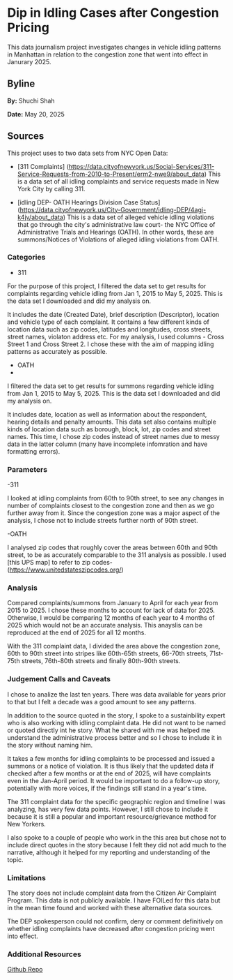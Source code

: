 # Dip in Idling Cases after Congestion Pricing

This data journalism project investigates changes in vehicle idling patterns in Manhattan in relation to the congestion zone that went into effect in Janurary 2025. 

## Byline 

**By:** Shuchi Shah

**Date:** May 20, 2025

## Sources

This project uses to two data sets from NYC Open Data:
- [311 Complaints] (https://data.cityofnewyork.us/Social-Services/311-Service-Requests-from-2010-to-Present/erm2-nwe9/about_data)
  This is a data set of all idling complaints and service requests made in New York City by calling 311.
  
- [idling DEP- OATH Hearings Division Case Status] (https://data.cityofnewyork.us/City-Government/idling-DEP/4agj-k4jv/about_data)
  This is a data set of alleged vehicle idling violations that go through the city's administrative law court- the NYC Office of Administrative    Trials and Hearings (OATH). In other words, these are summons/Notices of Violations of alleged idling violations from OATH.

### Categories  

- 311

For the purpose of this project, I filtered the data set to get results for complaints regarding vehicle idling from Jan 1, 2015 to May 5, 2025. This is the data set I downloaded and did my analysis on.

It includes the date (Created Date), brief description (Descriptor), location and vehicle type of each complaint. It contains a few different kinds of location data such as zip codes, latitudes and longitudes, cross streets, street names, violaton address etc. For my analysis, I used columns - Cross Street 1 and Cross Street 2. I chose these with the aim of mapping idling patterns as accurately as possible. 

- OATH
- 
I filtered the data set to get results for summons regarding vehicle idling from Jan 1, 2015 to May 5, 2025. This is the data set I downloaded and did my analysis on.

It includes date, location as well as information about the respondent, hearing details and penalty amounts. This data set also contains multiple kinds of location data such as borough, block, lot, zip codes and street names. This time, I chose zip codes instead of street names due to messy data in the latter column (many have incomplete infomration and have formatting errors).  

### Parameters

-311

I looked at idling complaints from 60th to 90th street, to see any changes in number of complaints closest to the congestion zone and then as we go further away from it. Since the congestion zone was a major aspect of the analysis, I chose not to include streets further north of 90th street.  
  
-OATH

I analysed zip codes that roughly cover the areas between 60th and 90th street, to be as accurately comparable to the 311 analysis as possible. I used [this UPS map] to refer to zip codes- (https://www.unitedstateszipcodes.org/)  

### Analysis

Compared complaints/summons from January to April for each year from 2015 to 2025. I chose these months to account for lack of data for 2025. Otherwise, I would be comparing 12 months of each year to 4 months of 2025 which would not be an accurate analysis. This anayslis can be reproduced at the end of 2025 for all 12 months. 

With the 311 complaint data, I divided the area above the congestion zone, 60th to 90th street into stripes like 60th-65th streets, 66-70th streets, 71st-75th streets, 76th-80th streets and finally 80th-90th streets. 

### Judgement Calls and Caveats

I chose to analize the last ten years. There was data available for years prior to that but I felt a decade was a good amount to see any patterns. 

In addition to the source quoted in the story, I spoke to a sustainbility expert who is also working with idling complaint data. He did not want to be named or quoted directly int he story. What he shared with me was helped me understand the administrative process better and so I chose to include it in the story without naming him. 

It takes a few months for idling complaints to be processed and issued a summons or a notice of violation. It is thus likely that the updated data if checked after a few months or at the end of 2025, will have complaints even in the Jan-April period. It would be important to do a follow-up story, potentially with more voices, if the findings still stand in a year's time. 

The 311 complaint data for the specific geographic region and timeline I was analyzing, has very few data points. However, I still chose to include it because it is still a popular and important resource/grievance method for New Yorkers. 

I also spoke to a couple of people who work in the this area but chose not to include direct quotes in the story because I felt they did not add much to the narrative, although it helped for my reporting and understanding of the topic.

### Limitations

The story does not include complaint data from the Citizen Air Complaint Program. This data is not publicly available. I have FOILed for this data but in the mean time found and worked with these alternative data sources. 

The DEP spokesperson could not confirm, deny or comment definitively on whether idling complaints have decreased after congestion pricing went into effect. 


### Additional Resources 

[Github Repo](https://github.com/shuchi0503/2025-vehicle-idling)




